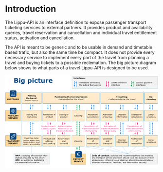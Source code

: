 # Introduction
The Lippu-API is an interface definition to expose
passenger transport ticketing services to external
partners. It provides product and availability queries,
travel reservation and cancellation and individual
travel entitlement status, activation and cancellation.   

The API is meant to be generic and to be usable in
demand and timetable based trafic, but also the same
time be compact. It does not provide every necessary
service to implement every part of the travel
from planning a travel and buying tickets to a
possible reclemation. The big picture diagram below
shows to what parts of a travel Lippu-API is designed to be used. 

![Big picture](images/big_picture.png "Big picture")

